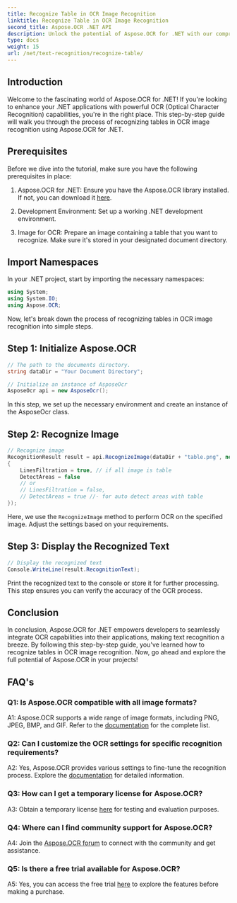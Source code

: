 ```yaml
---
title: Recognize Table in OCR Image Recognition
linktitle: Recognize Table in OCR Image Recognition
second_title: Aspose.OCR .NET API
description: Unlock the potential of Aspose.OCR for .NET with our comprehensive guide on recognizing tables in OCR image recognition.
type: docs
weight: 15
url: /net/text-recognition/recognize-table/
---
```

## Introduction

Welcome to the fascinating world of Aspose.OCR for .NET! If you're looking to enhance your .NET applications with powerful OCR (Optical Character Recognition) capabilities, you're in the right place. This step-by-step guide will walk you through the process of recognizing tables in OCR image recognition using Aspose.OCR for .NET.

## Prerequisites

Before we dive into the tutorial, make sure you have the following prerequisites in place:

1. Aspose.OCR for .NET: Ensure you have the Aspose.OCR library installed. If not, you can download it [here](https://releases.aspose.com/ocr/net/).

2. Development Environment: Set up a working .NET development environment.

3. Image for OCR: Prepare an image containing a table that you want to recognize. Make sure it's stored in your designated document directory.

## Import Namespaces

In your .NET project, start by importing the necessary namespaces:

```csharp
using System;
using System.IO;
using Aspose.OCR;
```

Now, let's break down the process of recognizing tables in OCR image recognition into simple steps.

## Step 1: Initialize Aspose.OCR

```csharp
// The path to the documents directory.
string dataDir = "Your Document Directory";

// Initialize an instance of AsposeOcr
AsposeOcr api = new AsposeOcr();
```

In this step, we set up the necessary environment and create an instance of the AsposeOcr class.

## Step 2: Recognize Image

```csharp
// Recognize image
RecognitionResult result = api.RecognizeImage(dataDir + "table.png", new RecognitionSettings
{
    LinesFiltration = true, // if all image is table
    DetectAreas = false
    // or
    // LinesFiltration = false, 
    // DetectAreas = true //- for auto detect areas with table
});
```

Here, we use the `RecognizeImage` method to perform OCR on the specified image. Adjust the settings based on your requirements.

## Step 3: Display the Recognized Text

```csharp
// Display the recognized text
Console.WriteLine(result.RecognitionText);
```

Print the recognized text to the console or store it for further processing. This step ensures you can verify the accuracy of the OCR process.

## Conclusion

In conclusion, Aspose.OCR for .NET empowers developers to seamlessly integrate OCR capabilities into their applications, making text recognition a breeze. By following this step-by-step guide, you've learned how to recognize tables in OCR image recognition. Now, go ahead and explore the full potential of Aspose.OCR in your projects!

## FAQ's

### Q1: Is Aspose.OCR compatible with all image formats?

A1: Aspose.OCR supports a wide range of image formats, including PNG, JPEG, BMP, and GIF. Refer to the [documentation](https://reference.aspose.com/ocr/net/) for the complete list.

### Q2: Can I customize the OCR settings for specific recognition requirements?

A2: Yes, Aspose.OCR provides various settings to fine-tune the recognition process. Explore the [documentation](https://reference.aspose.com/ocr/net/) for detailed information.

### Q3: How can I get a temporary license for Aspose.OCR?

A3: Obtain a temporary license [here](https://purchase.aspose.com/temporary-license/) for testing and evaluation purposes.

### Q4: Where can I find community support for Aspose.OCR?

A4: Join the [Aspose.OCR forum](https://forum.aspose.com/c/ocr/16) to connect with the community and get assistance.

### Q5: Is there a free trial available for Aspose.OCR?

A5: Yes, you can access the free trial [here](https://releases.aspose.com/) to explore the features before making a purchase.
